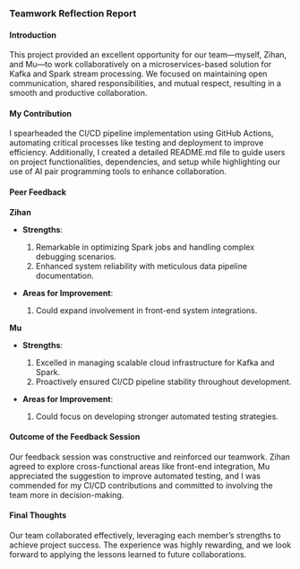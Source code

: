 ### Teamwork Reflection Report

#### Introduction

This project provided an excellent opportunity for our team—myself, Zihan, and Mu—to work collaboratively on a microservices-based solution for Kafka and Spark stream processing. We focused on maintaining open communication, shared responsibilities, and mutual respect, resulting in a smooth and productive collaboration.

#### My Contribution

I spearheaded the CI/CD pipeline implementation using GitHub Actions, automating critical processes like testing and deployment to improve efficiency. Additionally, I created a detailed README.md file to guide users on project functionalities, dependencies, and setup while highlighting our use of AI pair programming tools to enhance collaboration.

#### Peer Feedback

**Zihan**  
- **Strengths**:  
  1. Remarkable in optimizing Spark jobs and handling complex debugging scenarios.  
  2. Enhanced system reliability with meticulous data pipeline documentation.  

- **Areas for Improvement**:  
  1. Could expand involvement in front-end system integrations.

**Mu**  
- **Strengths**:  
  1. Excelled in managing scalable cloud infrastructure for Kafka and Spark.  
  2. Proactively ensured CI/CD pipeline stability throughout development.  

- **Areas for Improvement**:  
  1. Could focus on developing stronger automated testing strategies.

#### Outcome of the Feedback Session

Our feedback session was constructive and reinforced our teamwork. Zihan agreed to explore cross-functional areas like front-end integration, Mu appreciated the suggestion to improve automated testing, and I was commended for my CI/CD contributions and committed to involving the team more in decision-making.

#### Final Thoughts

Our team collaborated effectively, leveraging each member’s strengths to achieve project success. The experience was highly rewarding, and we look forward to applying the lessons learned to future collaborations.
